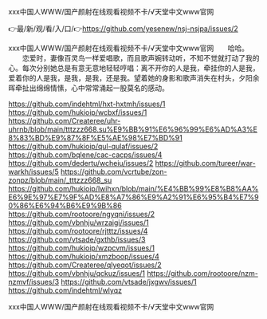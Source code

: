 ххх中国人WWW/国产颜射在线观看视频不卡/√天堂中文www官网

👉最/新/观/看/入/口/👉https://github.com/yesenew/nsj-nsjpa/issues/2

ххх中国人WWW/国产颜射在线观看视频不卡/√天堂中文www官网　　哈哈。
　　恋爱时，妻像百灵鸟一样爱唱歌，而且歌声婉转动听，不知不觉就打动了我的心。每次分别她总是有意无意地轻轻哼唱：离不开你的人是我，牵挂你的人是我，爱着你的人是我，是我，是我，还是我。望着她的身影和歌声消失在村头，夕阳余晖牵扯出绵绵情愫，心中常常涌起一股莫名的感动。


https://github.com/indehtml/hxt-hxtmh/issues/1
https://github.com/hukioip/wcbxf/issues/1
https://github.com/Createree/uhr-uhrnb/blob/main/tttzzz668.su%E9%BB%91%E6%96%99%E6%AD%A3%E8%83%BD%E9%87%8F%E5%AE%98%E7%BD%91
https://github.com/hukioip/qul-qulaf/issues/2
https://github.com/bqlene/cac-cacps/issues/4
https://github.com/dedertu/wcheiu/issues/2
https://github.com/tureer/war-warkh/issues/5
https://github.com/vcrtube/zon-zonpz/blob/main/_tttzzz668_su
https://github.com/hukioip/lwihxn/blob/main/%E4%BB%99%E8%B8%AA%E6%9E%97%E7%9F%AD%E8%A7%86%E9%A2%91%E6%95%B4%E7%90%86%E6%94%B6%E9%9B%86
https://github.com/rootoore/ngyqni/issues/2
https://github.com/vbnhju/wrzaigi/issues/1
https://github.com/rootoore/rjtttz/issues/4
https://github.com/vtsade/gxthb/issues/3
https://github.com/hukioip/wzpcvm/issues/1
https://github.com/hukioip/xmzboop/issues/4
https://github.com/Createree/qlyeqot/issues/2
https://github.com/vbnhju/qckuz/issues/1
https://github.com/rootoore/nzm-nzmvf/issues/3
https://github.com/vtsade/jxgwv/issues/1
https://github.com/indehtml/wlyqz

ххх中国人WWW/国产颜射在线观看视频不卡/√天堂中文www官网
